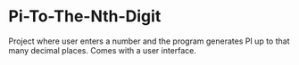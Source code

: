 # Pi-To-The-Nth-Digit
Project where user enters a number and the program generates PI up to that many decimal places. Comes with a user interface.
